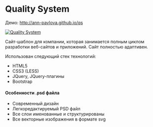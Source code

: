# Quality System
Демо: http://ann-pavlova.github.io/qs

[![Quality System](https://i.imgur.com/JQiWCAq.png)](http://ann-pavlova.github.io/qs)

Сайт-шаблон для компании, которая занимается полным циклом разработки веб-сайтов и приложений. Сайт полностью адаптивен.

Использован следующий стек технологий:
- HTML5
- CSS3 (LESS)
- JQuery, JQuery-плагины
- Bootstrap

#### Особенности .psd файла
- Современный дизайн
- Легкоредактируемый PSD файл
- Все слои именованные и структурированы
- Все векторные изображения в формате svg

